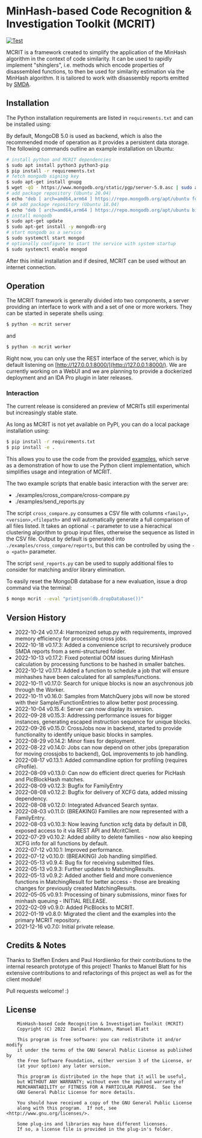 # MinHash-based Code Recognition & Investigation Toolkit (MCRIT)
[![Test](https://github.com/danielplohmann/mcrit/actions/workflows/test.yml/badge.svg)](https://github.com/danielplohmann/mcrit/actions/workflows/test.yml)

MCRIT is a framework created to simplify the application of the MinHash algorithm in the context of code similarity.
It can be used to rapidly implement "shinglers", i.e. methods which encode properties of disassembled functions, to then be used for similarity estimation via the MinHash algorithm.
It is tailored to work with disassembly reports emitted by [SMDA](https://github.com/danielplohmann/smda).

## Installation

The Python installation requirements are listed in `requirements.txt` and can be installed using:

By default, MongoDB 5.0 is used as backend, which is also the recommended mode of operation as it provides a persistent data storage.
The following commands outline an example installation on Ubuntu:
```bash
# install python and MCRIT dependencies
$ sudo apt install python3 python3-pip
$ pip install -r requirements.txt 
# fetch mongodb signing key
$ sudo apt-get install gnupg
$ wget -qO - https://www.mongodb.org/static/pgp/server-5.0.asc | sudo apt-key add -
# add package repository (Ubuntu 20.04)
$ echo "deb [ arch=amd64,arm64 ] https://repo.mongodb.org/apt/ubuntu focal/mongodb-org/5.0 multiverse" | sudo tee /etc/apt/sources.list.d/mongodb-org-5.0.list
# OR add package repository (Ubuntu 18.04)
$ echo "deb [ arch=amd64,arm64 ] https://repo.mongodb.org/apt/ubuntu bionic/mongodb-org/5.0 multiverse" | sudo tee /etc/apt/sources.list.d/mongodb-org-5.0.list
# install mongodb
$ sudo apt-get update
$ sudo apt-get install -y mongodb-org
# start mongodb as a service
$ sudo systemctl start mongod
# optionally configure to start the service with system startup
$ sudo systemctl enable mongod
```

After this initial installation and if desired, MCRIT can be used without an internet connection.

## Operation

The MCRIT framework is generally divided into two components, a server providing an interface to work with and a set of one or more workers.
They can be started in seperate shells using:

```bash
$ python -m mcrit server
```

and

```bash
$ python -m mcrit worker
```

Right now, you can only use the REST interface of the server, which is by default listening on [http://127.0.0.1:8000/](http://127.0.0.1:8000/).
We are currently working on a WebUI and we are planning to provide a dockerized deployment and an IDA Pro plugin in later releases.

### Interaction

The current release is considered an preview of MCRITs still experimental but increasingly stable state.

As long as MCRIT is not yet available on PyPI, you can do a local package installation using:

```bash
$ pip install -r requirements.txt
$ pip install -e .
```

This allows you to use the code from the provided [examples](https://github.com/danielplohmann/mcrit/tree/main/examples), which serve as a demonstration of how to use the Python client implementation, which simplifies usage and integration of MCRIT.

The two example scripts that enable basic interaction with the server are:

* ./examples/cross_compare/cross-compare.py
* ./examples/send_reports.py

The script `cross_compare.py` consumes a CSV file with columns `<family>,<version>,<filepath>` and will automatically generate a full comparison of all files listed.
It takes an optional `-c` parameter to use a hierachical clustering algorithm to group input files, otherwise the sequence as listed in the CSV file. 
Output by default is generated into `./examples/cross_compare/reports`, but this can be controlled by using the `-o <path>` parameter.

The script `send_reports.py` can be used to supply additional files to consider for matching and/or library elimination.

To easily reset the MongoDB database for a new evaluation, issue a drop command via the terminal:

```bash
$ mongo mcrit --eval "printjson(db.dropDatabase())"
```

## Version History
 * 2022-10-24 v0.17.4: Harmonized setup.py with requirements, improved memory efficiency for processing cross jobs.
 * 2022-10-18 v0.17.3: Added a convenience script to recursively produce SMDA reports from a semi-structured folder.
 * 2022-10-13 v0.17.2: Fixed potential OOM issues during MinHash calculation by processing functions to be hashed in smaller batches.
 * 2022-10-12 v0.17.1: Added a function to schedule a job that will ensure minhashes have been calculated for all samples/functions.
 * 2022-10-11 v0.17.0: Search for unique blocks is now an asychronous job through the Worker.
 * 2022-10-11 v0.16.0: Samples from MatchQuery jobs will now be stored with their Sample/FunctionEntries to allow better post processing.
 * 2022-10-04 v0.15.4: Server can now display its version.
 * 2022-09-28 v0.15.3: Addressing performance issues for bigger instances, generating escaped instruction sequence for unique blocks.
 * 2022-09-26 v0.15.0: CrossJobs now in backend, started to provide functionality to identify unique basic blocks in samples.
 * 2022-08-29 v0.14.2: Minor fixes for deployment.
 * 2022-08-22 v0.14.0: Jobs can now depend on other jobs (preparation for moving crossjobs to backend), QoL improvements to job handling.
 * 2022-08-17 v0.13.1: Added commandline option for profiling (requires cProfile).
 * 2022-08-09 v0.13.0: Can now do efficient direct queries for PicHash and PicBlockHash matches.
 * 2022-08-09 v0.12.3: Bugfix for FamilyEntry
 * 2022-08-08 v0.12.2: Bugfix for delivery of XCFG data, added missing dependency.
 * 2022-08-08 v0.12.0: Integrated Advanced Search syntax.
 * 2022-08-03 v0.11.0: (BREAKING) Families are now represented with a FamilyEntry.
 * 2022-08-03 v0.10.3: Now leaving function xcfg data by default in DB, exposed access to it via REST API and McritClient.
 * 2022-07-29 v0.10.2: Added ability to delete families - now also keeping XCFG info for all functions by default.
 * 2022-07-12 v0.10.1: Improved performance.
 * 2022-07-12 v0.10.0: (BREAKING) Job handling simplified.
 * 2022-05-13  v0.9.4: Bug fix for receiving submitted files.
 * 2022-05-13  v0.9.3: Further updates to MatchingResults.
 * 2022-05-13  v0.9.2: Added another field and more convenience functions in MatchingResult for better access - those are breaking changes for previously created MatchingResults.
 * 2022-05-05  v0.9.1: Processing of binary submissions, minor fixes for minhash queuing - INITIAL RELEASE.
 * 2022-02-09  v0.9.0: Added PicBlocks to MCRIT.
 * 2022-01-19  v0.8.0: Migrated the client and the examples into the primary MCRIT repository.
 * 2021-12-16  v0.7.0: Initial private release.

## Credits & Notes

Thanks to Steffen Enders and Paul Hordiienko for their contributions to the internal research prototype of this project!
Thanks to Manuel Blatt for his extensive contributions to and refactorings of this project as well as for the client module!

Pull requests welcome! :)

## License
```
    MinHash-based Code Recognition & Investigation Toolkit (MCRIT)
    Copyright (C) 2022  Daniel Plohmann, Manuel Blatt

    This program is free software: you can redistribute it and/or modify
    it under the terms of the GNU General Public License as published by
    the Free Software Foundation, either version 3 of the License, or
    (at your option) any later version.

    This program is distributed in the hope that it will be useful,
    but WITHOUT ANY WARRANTY; without even the implied warranty of
    MERCHANTABILITY or FITNESS FOR A PARTICULAR PURPOSE.  See the
    GNU General Public License for more details.

    You should have received a copy of the GNU General Public License
    along with this program.  If not, see <http://www.gnu.org/licenses/>.
    
    Some plug-ins and libraries may have different licenses. 
    If so, a license file is provided in the plug-in's folder.
```
